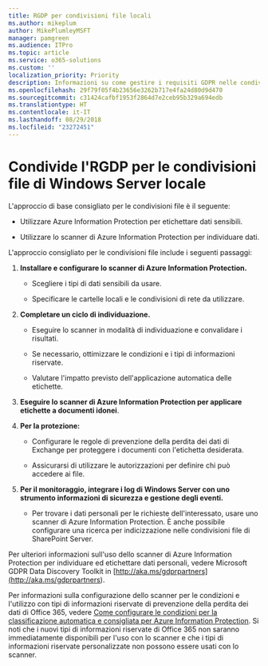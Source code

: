 ```yaml
---
title: RGDP per condivisioni file locali
ms.author: mikeplum
author: MikePlumleyMSFT
manager: pamgreen
ms.audience: ITPro
ms.topic: article
ms.service: o365-solutions
ms.custom: ''
localization_priority: Priority
description: Informazioni su come gestire i requisiti GDPR nelle condivisioni file di Windows Server locale.
ms.openlocfilehash: 29f79f05f4b23656e3262b717e4fa24d80d9d470
ms.sourcegitcommit: c31424cafbf1953f2864d7e2ceb95b329a694edb
ms.translationtype: HT
ms.contentlocale: it-IT
ms.lasthandoff: 08/29/2018
ms.locfileid: "23272451"
---
```

# <a name="gdpr-for-on-premises-windows-server-file-shares"></a>Condivide l'RGDP per le condivisioni file di Windows Server locale

L'approccio di base consigliato per le condivisioni file è il seguente:

-   Utilizzare Azure Information Protection per etichettare dati sensibili.

-   Utilizzare lo scanner di Azure Information Protection per individuare dati.

L'approccio consigliato per le condivisioni file include i seguenti passaggi:

1.  **Installare e configurare lo scanner di Azure Information Protection.**

    -   Scegliere i tipi di dati sensibili da usare.

    -   Specificare le cartelle locali e le condivisioni di rete da utilizzare.

2.  **Completare un ciclo di individuazione.**

    -   Eseguire lo scanner in modalità di individuazione e convalidare i risultati.

    -   Se necessario, ottimizzare le condizioni e i tipi di informazioni riservate.

    -   Valutare l'impatto previsto dell'applicazione automatica delle etichette.

3.  **Eseguire lo scanner di Azure Information Protection per applicare etichette a documenti idonei**.

4.  **Per la protezione:**

    -   Configurare le regole di prevenzione della perdita dei dati di Exchange per proteggere i documenti con l'etichetta desiderata.

    -   Assicurarsi di utilizzare le autorizzazioni per definire chi può accedere ai file.

5.  **Per il monitoraggio, integrare i log di Windows Server con uno strumento informazioni di sicurezza e gestione degli eventi.**

    -   Per trovare i dati personali per le richieste dell'interessato, usare uno scanner di Azure Information Protection. È anche possibile configurare una ricerca per indicizzazione nelle condivisioni file di SharePoint Server.

Per ulteriori informazioni sull'uso dello scanner di Azure Information Protection per individuare ed etichettare dati personali, vedere Microsoft GDPR Data Discovery Toolkit in [http://aka.ms/gdprpartners](<http://aka.ms/gdprpartners>).

Per informazioni sulla configurazione dello scanner per le condizioni e l'utilizzo con tipi di informazioni riservate di prevenzione della perdita dei dati di Office 365, vedere [Come configurare le condizioni per la classificazione automatica e consigliata per Azure Information Protection](https://docs.microsoft.com/it-IT/information-protection/deploy-use/configure-policy-classification). Si noti che i nuovi tipi di informazioni riservate di Office 365 non saranno immediatamente disponibili per l'uso con lo scanner e che i tipi di informazioni riservate personalizzate non possono essere usati con lo scanner.
